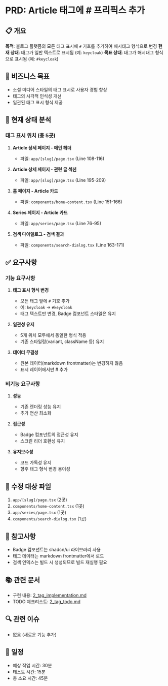 # PRD: Article 태그에 # 프리픽스 추가

## 📋 개요

**목적**: 블로그 플랫폼의 모든 태그 표시에 `#` 기호를 추가하여 해시태그 형식으로 변경
**현재 상태**: 태그가 일반 텍스트로 표시됨 (예: `keycloak`)
**목표 상태**: 태그가 해시태그 형식으로 표시됨 (예: `#keycloak`)

## 🎯 비즈니스 목표

- 소셜 미디어 스타일의 태그 표시로 사용자 경험 향상
- 태그의 시각적 인식성 개선
- 일관된 태그 표시 형식 제공

## 📍 현재 상태 분석

### 태그 표시 위치 (총 5곳)

1. **Article 상세 페이지 - 메인 헤더**
   - 파일: `app/[slug]/page.tsx` (Line 108-116)

2. **Article 상세 페이지 - 관련 글 섹션**
   - 파일: `app/[slug]/page.tsx` (Line 195-209)

3. **홈 페이지 - Article 카드**
   - 파일: `components/home-content.tsx` (Line 151-166)

4. **Series 페이지 - Article 카드**
   - 파일: `app/series/page.tsx` (Line 76-95)

5. **검색 다이얼로그 - 검색 결과**
   - 파일: `components/search-dialog.tsx` (Line 163-171)

## ✅ 요구사항

### 기능 요구사항

1. **태그 표시 형식 변경**
   - 모든 태그 앞에 `#` 기호 추가
   - 예: `keycloak` → `#keycloak`
   - 태그 텍스트만 변경, Badge 컴포넌트 스타일은 유지

2. **일관성 유지**
   - 5개 위치 모두에서 동일한 형식 적용
   - 기존 스타일링(variant, className 등) 유지

3. **데이터 무결성**
   - 원본 데이터(markdown frontmatter)는 변경하지 않음
   - 표시 레이어에서만 # 추가

### 비기능 요구사항

1. **성능**
   - 기존 렌더링 성능 유지
   - 추가 연산 최소화

2. **접근성**
   - Badge 컴포넌트의 접근성 유지
   - 스크린 리더 호환성 유지

3. **유지보수성**
   - 코드 가독성 유지
   - 향후 태그 형식 변경 용이성

## 📝 수정 대상 파일

1. `app/[slug]/page.tsx` (2곳)
2. `components/home-content.tsx` (1곳)
3. `app/series/page.tsx` (1곳)
4. `components/search-dialog.tsx` (1곳)

## 📌 참고사항

- Badge 컴포넌트는 shadcn/ui 라이브러리 사용
- 태그 데이터는 markdown frontmatter에서 로드
- 검색 인덱스는 빌드 시 생성되므로 빌드 재실행 필요

## 📚 관련 문서

- 구현 내용: [2_tag_implementation.md](./2_tag_implementation.md)
- TODO 체크리스트: [2_tag_todo.md](./2_tag_todo.md)

## 🔍 관련 이슈

- 없음 (새로운 기능 추가)

## 📅 일정

- 예상 작업 시간: 30분
- 테스트 시간: 15분
- 총 소요 시간: 45분
